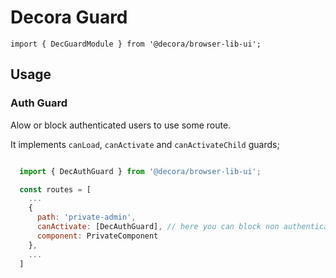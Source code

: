 # Decora Guard

`import { DecGuardModule } from '@decora/browser-lib-ui';`

## Usage

### Auth Guard
Alow or block authenticated users to use some route.

It implements `canLoad`, `canActivate` and `canActivateChild` guards;


```javascript

  import { DecAuthGuard } from '@decora/browser-lib-ui';

  const routes = [
    ...
    {
      path: 'private-admin',
      canActivate: [DecAuthGuard], // here you can block non authenticated users
      component: PrivateComponent
    },
    ...
  ]
```
